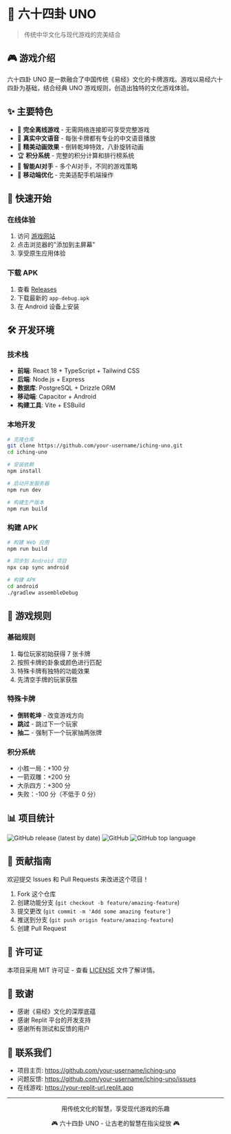 # 📱 六十四卦 UNO

> 传统中华文化与现代游戏的完美结合

## 🎮 游戏介绍

六十四卦 UNO 是一款融合了中国传统《易经》文化的卡牌游戏。游戏以易经六十四卦为基础，结合经典 UNO 游戏规则，创造出独特的文化游戏体验。

## ✨ 主要特色

- 🎯 **完全离线游戏** - 无需网络连接即可享受完整游戏
- 🎵 **真实中文语音** - 每张卡牌都有专业的中文语音播放
- 🎨 **精美动画效果** - 倒转乾坤特效，八卦旋转动画
- 🏆 **积分系统** - 完整的积分计算和排行榜系统
- 🤖 **智能AI对手** - 多个AI对手，不同的游戏策略
- 📱 **移动端优化** - 完美适配手机端操作

## 🚀 快速开始

### 在线体验
1. 访问 [游戏网站](https://64gua0.replit.app)
2. 点击浏览器的"添加到主屏幕"
3. 享受原生应用体验

### 下载 APK
1. 查看 [Releases](https://github.com/your-username/iching-uno/releases)
2. 下载最新的 `app-debug.apk`
3. 在 Android 设备上安装

## 🛠️ 开发环境

### 技术栈
- **前端**: React 18 + TypeScript + Tailwind CSS
- **后端**: Node.js + Express
- **数据库**: PostgreSQL + Drizzle ORM
- **移动端**: Capacitor + Android
- **构建工具**: Vite + ESBuild

### 本地开发
```bash
# 克隆仓库
git clone https://github.com/your-username/iching-uno.git
cd iching-uno

# 安装依赖
npm install

# 启动开发服务器
npm run dev

# 构建生产版本
npm run build
```

### 构建 APK
```bash
# 构建 Web 应用
npm run build

# 同步到 Android 项目
npx cap sync android

# 构建 APK
cd android
./gradlew assembleDebug
```

## 🎯 游戏规则

### 基础规则
1. 每位玩家初始获得 7 张卡牌
2. 按照卡牌的卦象或颜色进行匹配
3. 特殊卡牌有独特的功能效果
4. 先清空手牌的玩家获胜

### 特殊卡牌
- **倒转乾坤** - 改变游戏方向
- **跳过** - 跳过下一个玩家
- **抽二** - 强制下一个玩家抽两张牌

### 积分系统
- 小胜一局：+100 分
- 一箭双雕：+200 分
- 大杀四方：+300 分
- 失败：-100 分（不低于 0 分）

## 📊 项目统计

![GitHub release (latest by date)](https://img.shields.io/github/v/release/your-username/iching-uno)
![GitHub](https://img.shields.io/github/license/your-username/iching-uno)
![GitHub top language](https://img.shields.io/github/languages/top/your-username/iching-uno)

## 🤝 贡献指南

欢迎提交 Issues 和 Pull Requests 来改进这个项目！

1. Fork 这个仓库
2. 创建功能分支 (`git checkout -b feature/amazing-feature`)
3. 提交更改 (`git commit -m 'Add some amazing feature'`)
4. 推送到分支 (`git push origin feature/amazing-feature`)
5. 创建 Pull Request

## 📜 许可证

本项目采用 MIT 许可证 - 查看 [LICENSE](LICENSE) 文件了解详情。

## 🙏 致谢

- 感谢《易经》文化的深厚底蕴
- 感谢 Replit 平台的开发支持
- 感谢所有测试和反馈的用户

## 📱 联系我们

- 项目主页: https://github.com/your-username/iching-uno
- 问题反馈: https://github.com/your-username/iching-uno/issues
- 在线游戏: https://your-replit-url.replit.app

---

<div align="center">
  <p>用传统文化的智慧，享受现代游戏的乐趣</p>
  <p>🎮 六十四卦 UNO - 让古老的智慧在指尖绽放 🎮</p>
</div>
<!-- 触发构建 -->

